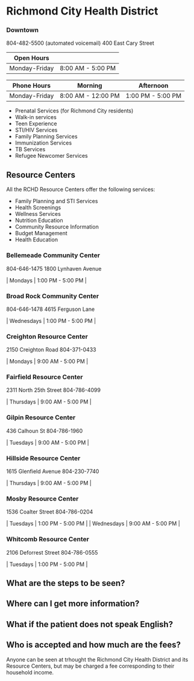 # Richmond City Health District

### Downtown
804-482-5500 (automated voicemail)
400 East Cary Street

| Open Hours | |
| ---------- |-|
| Monday-Friday | 8:00 AM - 5:00 PM |

| Phone Hours | Morning | Afternoon |
| ------------------ | ------- | --------- |
| Monday-Friday | 8:00 AM - 12:00 PM | 1:00 PM - 5:00 PM |

* Prenatal Services (for Richmond City residents)
* Walk-in services
* Teen Experience
* STI/HIV Services
* Family Planning Services
* Immunization Services
* TB Services
* Refugee Newcomer Services


## Resource Centers

All the RCHD Resource Centers offer the following services:

* Family Planning and STI Services
* Health Screenings
* Wellness Services
* Nutrition Education
* Community Resource Information
* Budget Management
* Health Education

### Bellemeade Community Center

804-646-1475 
1800 Lynhaven Avenue

| Mondays | 1:00 PM - 5:00 PM |

### Broad Rock Community Center

804-646-1478 
4615 Ferguson Lane

| Wednesdays | 1:00 PM - 5:00 PM |

### Creighton Resource Center 

2150 Creighton Road
804-371-0433 

| Mondays | 9:00 AM - 5:00 PM |

### Fairfield Resource Center

2311 North 25th Street
804-786-4099 

| Thursdays | 9:00 AM - 5:00 PM |

### Gilpin Resource Center

436 Calhoun St
804-786-1960 

| Tuesdays | 9:00 AM - 5:00 PM |

### Hillside Resource Center

1615 Glenfield Avenue
804-230-7740

| Thursdays | 9:00 AM - 5:00 PM |

### Mosby Resource Center

1536 Coalter Street
804-786-0204 

| Tuesdays | 1:00 PM - 5:00 PM |
| Wednesdays | 9:00 AM - 5:00 PM |

### Whitcomb Resource Center

2106 Deforrest Street
804-786-0555 

| Tuesdays | 1:00 PM - 5:00 PM |

## What are the steps to be seen?

## Where can I get more information?

## What if the patient does not speak English?

## Who is accepted and how much are the fees?

Anyone can be seen at trhought the Richmond City Health District and its
Resource Centers, but may be charged a fee corresponding to their
household income.



